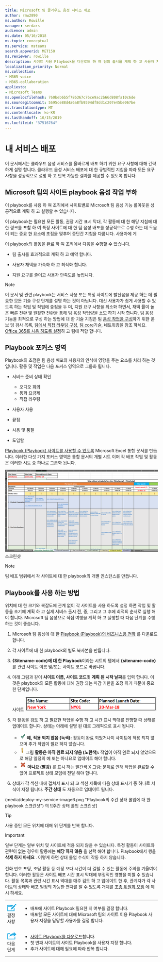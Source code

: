 ```yaml
---
title: Microsoft 팀 클라우드 음성 서비스 배포
author: rmw2890
ms.author: Rowille
manager: serdars
audience: admin
ms.date: 05/16/2018
ms.topic: conceptual
ms.service: msteams
search.appverid: MET150
ms.reviewer: rowille
description: 사이트 사용 Playbook을 다운로드 하 여 팀의 출시를 계획 하 고 사용자 채택을 향상 하 고 최적화 하며, 품질 및 만족도를 높입니다.
localization_priority: Normal
ms.collection:
- M365-voice
- M365-collaboration
appliesto:
- Microsoft Teams
ms.openlocfilehash: 760beb6b5f786367c76ce9ac2b66d808fa10c6de
ms.sourcegitcommit: 5695ce88d4a6a8fb9594df8dd1c207e45be067be
ms.translationtype: MT
ms.contentlocale: ko-KR
ms.lasthandoff: 10/15/2019
ms.locfileid: "37516764"
---
```

# <a name="deploy-my-service"></a>내 서비스 배포

이 문서에서는 클라우드 음성 서비스를 올바르게 배포 하기 위한 요구 사항에 대해 간략하게 설명 합니다. 클라우드 음성 서비스 배포에 대 한 규범적인 지침을 따라 모든 요구 사항을 성공적으로 설명 하 고 반복 가능한 결과를 제공할 수 있도록 합니다.

## <a name="site-enablement-playbook-for-microsoft-teams-voice-workloads"></a>Microsoft 팀의 사이트 playbook 음성 작업 부하

이 playbook를 사용 하 여 조직에서 사이트별로 Microsoft 팀 음성 기능 롤아웃을 성공적으로 계획 하 고 실행할 수 있습니다.

이 playbook는 필요한 모든 활동, 권장 시간 표시 막대, 각 활동에 대 한 해당 지침에 대 한 링크를 포함 하 여 특정 사이트에 대 한 팀 음성 배포를 성공적으로 수행 하는 데 도움이 되는 중요 한 요소에 초점을 맞추어 종단간 지침을 다룹니다. 사용자에 게

이 playbook의 활동을 완료 하 여 조직에서 다음을 수행할 수 있습니다.

-   팀 출시를 효과적으로 계획 하 고 예약 합니다.

-   사용자 채택을 가속화 하 고 최적화 합니다.

-   지원 요구를 줄이고 사용자 만족도를 높입니다.

> [!NOTE]
> 이 문서 및 관련 playbook는 서비스 사용 또는 특정 사이트에 발신음을 제공 하는 데 필요한 모든 기술 구성 단계를 설명 하는 것이 아닙니다. 대신 사용자가 쉽게 사용할 수 있도록 하는 작업 및 작업에 중점을 두 며, 지원 요구 사항을 최소화 하면서, 채택 률이 높은 빠른 전환 및 원활한 전환을 통해 팀 음성 작업량을 소모 하기 시작 합니다. 팀 음성 기능을 최적으로 구성 하는 방법에 대 한 기술 지침은 팀 [음성 작업을 구성](onboarding-checklist-configure-cloud-voice-workloads-in-Microsoft-Teams.md)하기 위한 온 보 딩 검사 목록, [팀에서 직접 라우팅 구성](onboarding-checklist-configure-direct-routing-in-Microsoft-Teams.md), [팀 core](onboarding-checklist-configure-microsoft-teams-core-capabilities.md)기술, 네트워킹을 참조 하세요. [ ](onboarding-checklist-configure-networking.md) [Office 365를 사용 하도록 설정](onboarding-checklist-enable-office-365.md)하 고 팀에 적합 합니다.

<!--ENDOFSECTION-->

## <a name="playbook-focus-areas"></a>Playbook 포커스 영역

Playbook의 초점은 팀 음성 배포의 사용자의 인식에 영향을 주는 요소를 처리 하는 것입니다. 활동 및 작업은 다음 포커스 영역으로 그룹화 됩니다.

-   서비스 준비 상태 확인
    - 오디오 회의
    - 통화 요금제
    - 직접 라우팅

-   사용자 사용

-   끝점

-   사용 및 품질

-   도입할

[Playbook (Playbook) 사이트를 사용할 수 있도록](https://github.com/MicrosoftDocs/OfficeDocs-SkypeForBusiness/blob/live/Teams/downloads/site-enablement-playbook-for-voice-(playbook).xlsx?raw=true) Microsoft Excel 통합 문서를 만듭니다. 이러한 다섯 가지 포커스 영역은 통합 문서의 개별 시트 이며 각 배포 작업 및 활동은 이러한 시트 중 하나로 그룹화 됩니다.

![사이트 활용 playbook](media/deploy-my-service-image1.png "스크린샷 playbook") 스크린샷

> [!NOTE]
> 팀 배포 범위에서 각 사이트에 대 한 playbook의 개별 인스턴스를 만듭니다.

<!--ENDOFSECTION-->

## <a name="how-to-use-the-playbook"></a>Playbook를 사용 하는 방법

위치에 대 한 크기와 복잡도에 관계 없이 각 사이트를 사용 하도록 설정 하면 작업 및 활동을 초기에 계획 하 고 실제 서비스 출시 전, 중, 그리고 그 후에 최적의 순서로 실행 해야 합니다. Microsoft 팀 음성으로 직접 여행을 계획 하 고 실행할 때 다음 단계를 수행 하는 것이 좋습니다.

1. Microsoft 팀 음성에 대 한 [Playbook (Playbook)의 비즈니스용 전화](https://github.com/MicrosoftDocs/OfficeDocs-SkypeForBusiness/blob/live/Teams/downloads/site-enablement-playbook-for-voice-(playbook).xlsx?raw=true) 를 다운로드 합니다.

2. 각 사이트에 대 한 playbook의 별도 복사본을 만듭니다.

3. **{Sitename-code}에 대 한 Playbook**이라는 시트의 탭에서 **{sitename-code}** 를 관련 사이트 이름 및/또는 사이트 코드로 바꿉니다.

4. 아래 그림과 같이 **사이트 이름, 사이트 코드**및 **계획 된 시작 날짜**를 입력 합니다. 이것은 playbook의 모든 활동에 대해 권장 되는 마감 기한을 조정 하기 때문에 중요 한 단계입니다.

   사이트 ![이름, 사이트 코드 및 계획 된 시작 날짜](media/deploy-my-service-image2.png "예제 (뉴욕의 사이트 이름, 사이트 코드 NY01, 계획 된 시작 날짜/년 3 월 20 일)")

5. 각 활동을 검토 하 고 필요한 작업을 수행 하 고 시간 표시 막대를 진행할 때 상태를 업데이트 합니다. 상태는 아래에 설명 된 대로 그래픽으로 표시 됩니다.
  
   - ![녹색 확인 표시](media/deploy-my-service-image3.png) **예, 적용 되지 않음 (녹색):** 활동이 완료 되었거나이 사이트에 적용 되지 않으며 추가 작업이 필요 하지 않습니다.</li>
   - ![노란색 느낌표](media/deploy-my-service-image4.png) 그림 <strong>활동은 아직 완료 되지 않음 (노란색):</strong> 작업이 아직 완료 되지 않았으므로 해당 일정의 예 또는 아니요로 업데이트 해야 합니다.</li>
   - ![](media/deploy-my-service-image5.png) <strong>아니요 (빨강)</strong> 를 표시 하는 빨간색 X 그림: 문제로 인해 작업을 완료할 수 없어 프로젝트 상태 모임에 전달 해야 합니다.</li></ul>

6. 상태가 각 섹션 내에 겹쳐서 표시 되 고 섹션 제목에 다음 상태 표시기 중 하나로 서식이 지정 됩니다. **주간 상태** 도 자동으로 업데이트 됩니다.

(media/deploy-my-service-image6.png "Playbook의 주간 상태 롤업에 대 한 playbook 스크린샷") 의 ![주간 상태 롤업 스크린샷]

> [!TIP]
> 사용 중인 모든 위치에 대해 위 단계를 반복 합니다.

> [!IMPORTANT]
> 일부 단계는 일부 위치 및 사이트에 적용 되지 않을 수 있습니다. 특정 활동이 사이트와 관련이 없는 경우이 활동에는 **해당 하지 않음** 을 선택 해야 합니다. Playbook에서 행을 **삭제 하지 마세요** . 이렇게 하면 상태 롤업 수식이 작동 하지 않습니다.<br/><br/>
전화 번호 포팅, 조달 활동 등 예정 보다 시간이 더 걸릴 수 있는 활동에 주의를 기울여야 합니다. 이러한 활동은 사이트 배포 시간 표시 막대에 부정적인 영향을 미칠 수 있습니다. 활동 목록과 관련 시간 표시 막대를 매주 검토 하 고 업데이트 한 후, 관계자가 각 사이트의 상태와 배포 일정의 가능한 편차를 알 수 있도록 개체를 [조종 위원회 모임](https://docs.microsoft.com/MicrosoftTeams/envision-steering-committee-complete-guide) 에 제시 하세요.

<table>
<tr><td><img src="media/audio_conferencing_image7.png" alt="An icon depicting decision points"/> <br/>결정 사항</td><td><ul><li>배포에 사이트 Playbook 필요한 지 여부를 결정 합니다.</li><li>배포할 모든 사이트에 대해 Microsoft 팀의 사이트 이용 Playbook 사용자 지정을 담당할 사용자를 결정 합니다.</li></ul></td></tr>
<tr><td><img src="media/audio_conferencing_image9.png" alt="An icon depicting the next steps"/><br/>다음 단계</td><td><ul><li><a href="https://github.com/MicrosoftDocs/OfficeDocs-SkypeForBusiness/blob/live/Teams/downloads/site-enablement-playbook-for-voice-(playbook).xlsx?raw=true" data-raw-source="[Download the Site Enablement Playbook](https://github.com/MicrosoftDocs/OfficeDocs-SkypeForBusiness/blob/live/Teams/downloads/site-enablement-playbook-for-voice-(playbook).xlsx?raw=true)">사이트 Playbook를 다운로드</a>합니다.</li><li>첫 번째 사이트의 사이트 Playbook을 사용자 지정 합니다.</li><li>추가 사이트에 대해 필요에 따라 반복 합니다.</li></ul></td></tr>
</table>

<!--ENDOFSECTION-->